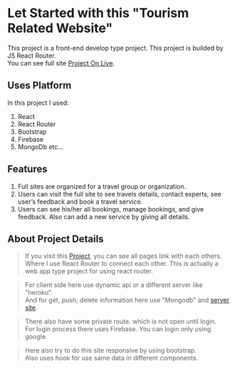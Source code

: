 # Let Started with this "Tourism Related Website"

This project is a front-end develop type project. This project is builded by JS React Router.\
You can see full site [Project On Live](https://tourisn-or-delivery-website.web.app/).

## Uses Platform

In this project I used:
1. React
2. React Router
3. Bootstrap
4. Firebase
5. MongoDb etc...

## Features

1. Full sites are organized for a travel group or organization.
2. Users can visit the full site to see travels details, contact experts, see user’s feedback and book a travel service.
3. Users can see his/her all bookings, manage bookings, and give feedback. Also can add a new service by giving all details.

## About Project Details

> If you visit this [Project](https://tourisn-or-delivery-website.web.app/), you can see all pages link with each others.\
Where I use React Router to connect each other.
This is actually a web app type project for using react router.

> For client side here use dynamic api or a different server like "heroku".\
And for get, push, delete information here use "Mongodb" and [server site](https://github.com/Sumonbhuiya/tourism-related-website-server-side-sb).

> There also have some private route. which is not open until login.\
For login process there uses Firebase. You can login only using google.

> Here also try to do this site responsive by using bootstrap.\
Also uses hook for use same data in different components.

